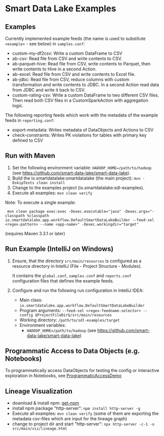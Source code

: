 # Smart Data Lake Examples

## Examples
Currently implemented example feeds (the name is used to substitute `<example>` - see below) in `samples.conf`:
- custom-my-df2csv: Write a custom DataFrame to CSV
- ab-csv: Read file from CSV and write contents to CSV.
- ab-parquet-hive: Read file from CSV, write contents to Parquet, then write contents to Hive in a second Action.
- ab-excel: Read file from CSV and write contents to Excel file.
- ab-jdbc: Read file from CSV, reduce columns with custom transformation and write contents to JDBC. In a second Action read data from JDBC and write it back to CSV.
- custom-rating-csv: Write a custom DataFrame to two different CSV files. Then read both CSV files in a CustomSparkAction with aggregation logic.

The following reporting feeds which work with the metadata of the example feeds in `reporting.conf`:
- export-metadata: Writes metadata of DataObjects and Actions to CSV
- check-constraints: Writes PK violations for tables with primary key defined to CSV

## Run with Maven
1. Set the following environment variable: `HADOOP_HOME=/path/to/hadoop` (see https://github.com/smart-data-lake/smart-data-lake).
1. Build the io.smartdatalake:smartdatalake (the main project): `mvn -DskipTests clean install`
1. Change to the examples project (io.smartdatalake:sdl-examples).
1. Execute all examples: `mvn clean verify`

Note: To execute a single example: 
```
 mvn clean package exec:exec -Dexec.executable="java" -Dexec.args="-classpath %classpath io.smartdatalake.app.workflow.DefaultSmartDataLakeBuilder --feed-sel <regex-pattern> --name <app-name>" -Dexec.workingdir="target"
```
(requires Maven 3.3.1 or later)


## Run Example (IntelliJ on Windows)
1. Ensure, that the directory `src/main/resources` is configured as a resource directory in IntelliJ (File - Project Structure - Modules). 

   It contains the `global.conf`, `samples.conf` and `reports.conf` configuration files that defines the example feeds.
    
1. Configure and run the following run configuration in IntelliJ IDEA:
    - Main class: `io.smartdatalake.app.workflow.DefaultSmartDataLakeBuilder`
    - Program arguments: `--feed-sel <regex-feedname-selector> --config $ProjectFileDir$/src/main/resources`
    - Working directory: `/path/to/sdl-examples/target`
    - Environment variables: 
        - `HADOOP_HOME=/path/to/hadoop` (see https://github.com/smart-data-lake/smart-data-lake)

## Programmatic Access to Data Objects (e.g. Notebooks)
To programmatically access DataObjects for testing the config or interactive exploration in Notebooks, see [ProgrammaticAccessDemo](src/main/scala/com/test/ProgrammaticAccessDemo)

## Lineage Visualization
- download & install npm: [get-npm](https://www.npmjs.com/get-npm)
- install npm package "http-server": `npm install http-server -g`
- Execute all examples: `mvn clean verify`
  (some of them are exporting the metadata csv-files which are input for the lineage graph) 
- change to project dir and start "http-server": `npx http-server -c-1 -o src/main/viz/lineage.html`
